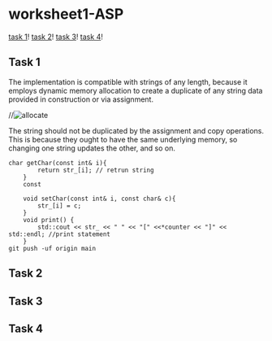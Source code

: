# worksheet1-ASP

[task 1](#task1)!
[task 2](#task1)!
[task 3](#task1)!
[task 4](#task1)!

## Task 1

The implementation is compatible with strings of any length, because it employs dynamic memory allocation to create a duplicate of any string data provided in construction or via assignment.

//![allocate](image/allocate.png)

The string should not be duplicated by the assignment and copy operations. This is because they ought to have the same underlying memory, so changing one string updates the other, and so on.

```
char getChar(const int& i){
        return str_[i]; // retrun string
    }
    const

    void setChar(const int& i, const char& c){
        str_[i] = c;
    }
    void print() {
        std::cout << str_ << " " << "[" <<*counter << "]" << std::endl; //print statement
    }
git push -uf origin main
```

## Task 2

## Task 3

## Task 4
